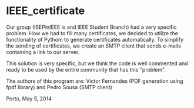 IEEE_certificate
================
Our group (ISEPinIEEE is and IEEE Student Branch) had a very specific problem. How we had to fill many certificates, we decided to utilize the functionality of Pythom to generate certificates automatically. To simplify the sending of certificates, we create an SMTP client that sends e-mails containing a link to our server.

This solution is very specific, but we think the code is well commented and ready to be used by the entire community that has this "problem".

The authors of this program are: Victor Fernandes (PDF generation using fpdf library) and Pedro Sousa (SMTP client)

Porto, May 5, 2014
